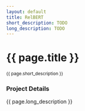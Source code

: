 ```yaml
---
layout: default
title: RelBERT
short_description: TODO
long_description: TODO
---
```


# {{ page.title }}
<small>{{ page.short_description }}</small>


### Project Details
{{ page.long_description }}